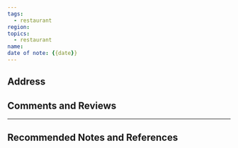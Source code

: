 ```yaml
---
tags:
  - restaurant
region:
topics:
  - restaurant
name: 
date of note: {{date}}
---
```


## Address




## Comments and Reviews






-----------
##  Recommended Notes and References

